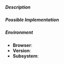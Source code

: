 <!--
Thank you for reporting an issue.

This issue tracker is for bugs and issues found within CryptoCaddy.

Please fill in as much of the template below as you're able.
Provide a general summary of the issue in the title above
-->

##### Description
<!--- Detailed description of the issue, change or addition that you are proposing -->

##### Possible Implementation
<!--- (Optional) Any ideas or recommendations for a solution  -->

##### Environment
<!---
(Optional) If this is a bug, include as many relevant details about the environment you
experienced the bug in to help aid in the process of tracking it down.
 -->
* **Browser**:
* **Version**:
* **Subsystem**:
